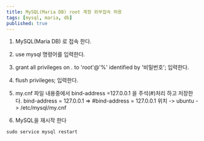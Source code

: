 ```yaml
---
title: MySQL(Maria DB) root 계정 외부접속 허용
tags: [mysql, maria, db]
published: true
---
```



1. MySQL(Maria DB) 로 접속 한다.

2. use mysql 명령어를 입력한다.

3. grant all privileges on *.* to 'root'@'%' identified by '비밀번호'; 입력한다.

4. flush privileges; 입력한다.


5. my.cnf 파일 내용중에서 bind-address =127.0.0.1 을 주석(#)처리 하고 저장한다.
     bind-address = 127.0.0.1 => #bind-address = 127.0.0.1
   위치 -> ubuntu -> /etc/mysql/my.cnf
   
   
6. MySQL을 재시작 한다

```
sudo service mysql restart
```   